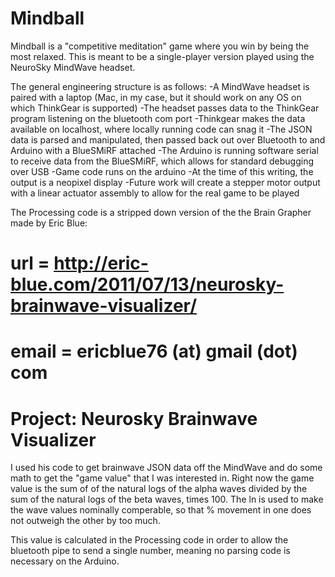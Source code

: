 # Mindball

Mindball is a "competitive meditation" game where you win by being the most relaxed.  This is meant to be a single-player version played using the NeuroSky MindWave headset.

The general engineering structure is as follows:
  -A MindWave headset is paired with a laptop (Mac, in my case, but it should work on any OS on which ThinkGear is supported)
  -The headset passes data to the ThinkGear program listening on the bluetooth com port
  -Thinkgear makes the data available on localhost, where locally running code can snag it
  -The JSON data is parsed and manipulated, then passed back out over Bluetooth to and Arduino with a BlueSMiRF attached
  -The Arduino is running software serial to receive data from the BlueSMiRF, which allows for standard debugging over USB
  -Game code runs on the arduino
  -At the time of this writing, the output is a neopixel display
  -Future work will create a stepper motor output with a linear actuator assembly to allow for the real game to be played

The Processing code is a stripped down version of the the Brain Grapher made by Eric Blue:
#  url   = http://eric-blue.com/2011/07/13/neurosky-brainwave-visualizer/
#  email = ericblue76 (at) gmail (dot) com
# Project: Neurosky Brainwave Visualizer

I used his code to get brainwave JSON data off the MindWave and do some math to get the "game value" that I was interested in.  Right now the game value is the sum of of the natural logs of the alpha waves divided by the sum of the natural logs of the beta waves, times 100.  The ln is used to make the wave values nominally comperable, so that % movement in one does not outweigh the other by too much.

This value is calculated in the Processing code in order to allow the bluetooth pipe to send a single number, meaning no parsing code is necessary on the Arduino.
